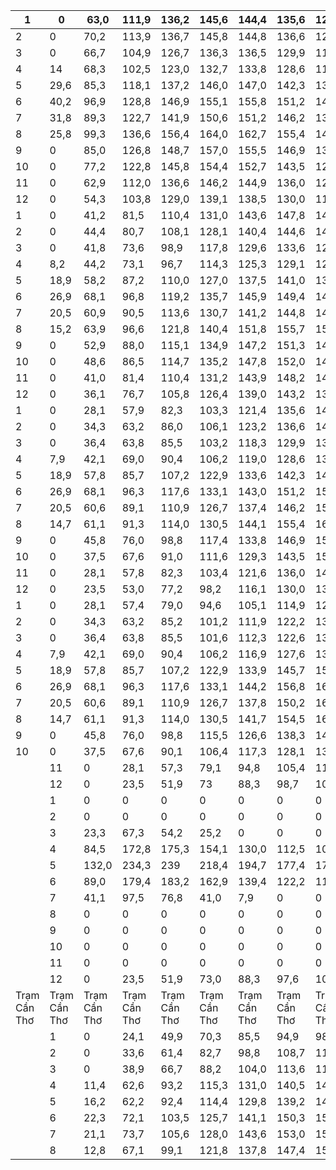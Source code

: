 |   1 | 0    | 63,0   | 111,9   | 136,2   | 145,6   | 144,4   | 135,6   | 121,4   | 103,3   | 82,3   | 57,9   | 28,1   | 0    |
|-----|------|--------|---------|---------|---------|---------|---------|---------|---------|--------|--------|--------|------|
|   2 | 0    | 70,2   | 113,9   | 136,7   | 145,8   | 144,8   | 136,6   | 123,2   | 106,1   | 86     | 63,2   | 34,3   | 0    |
|   3 | 0    | 66,7   | 104,9   | 126,7   | 136,3   | 136,5   | 129,9   | 118,3   | 103,2   | 85,5   | 63,8   | 36,4   | 0    |
|   4 | 14   | 68,3   | 102,5   | 123,0   | 132,7   | 133,8   | 128,6   | 119,0   | 106,2   | 90,4   | 69,0   | 42,1   | 7,9  |
|   5 | 29,6 | 85,3   | 118,1   | 137,2   | 146,0   | 147,0   | 142,3   | 133,6   | 122,9   | 107,2  | 85,7   | 57,8   | 18,9 |
|   6 | 40,2 | 96,9   | 128,8   | 146,9   | 155,1   | 155,8   | 151,2   | 143     | 133,1   | 117,6  | 96,3   | 68,1   | 26,9 |
|   7 | 31,8 | 89,3   | 122,7   | 141,9   | 150,6   | 151,2   | 146,2   | 137,4   | 126,7   | 110,9  | 89,1   | 60,6   | 20,5 |
|   8 | 25,8 | 99,3   | 136,6   | 156,4   | 164,0   | 162,7   | 155,4   | 144,1   | 130,5   | 114,0  | 91,3   | 61,1   | 14,7 |
|   9 | 0    | 85,0   | 126,8   | 148,7   | 157,0   | 155,5   | 146,9   | 133,8   | 117,4   | 98,8   | 76,0   | 45,8   | 0    |
|  10 | 0    | 77,2   | 122,8   | 145,8   | 154,4   | 152,7   | 143,5   | 129,3   | 111,6   | 91,0   | 67,6   | 37,5   | 0    |
|  11 | 0    | 62,9   | 112,0   | 136,6   | 146,2   | 144,9   | 136,0   | 121,6   | 103,4   | 82,3   | 57,8   | 28,1   | 0    |
|  12 | 0    | 54,3   | 103,8   | 129,0   | 139,1   | 138,5   | 130,0   | 116,1   | 98,2    | 77,2   | 53,0   | 23,5   | 0    |
|   1 | 0    | 41,2   | 81,5    | 110,4   | 131,0   | 143,6   | 147,8   | 143,6   | 131,0   | 110,4  | 81,5   | 41,2   | 0    |
|   2 | 0    | 44,4   | 80,7    | 108,1   | 128,1   | 140,4   | 144,6   | 140,4   | 128,1   | 108,1  | 80,7   | 44,4   | 0    |
|   3 | 0    | 41,8   | 73,6    | 98,9    | 117,8   | 129,6   | 133,6   | 129,6   | 117,8   | 98,9   | 73,6   | 41,8   | 0    |
|   4 | 8,2  | 44,2   | 73,1    | 96,7    | 114,3   | 125,3   | 129,1   | 125,3   | 114,3   | 96,7   | 73,1   | 44,2   | 8,2  |
|   5 | 18,9 | 58,2   | 87,2    | 110,0   | 127,0   | 137,5   | 141,0   | 137,5   | 127,0   | 110,0  | 87,2   | 58,2   | 18,9 |
|   6 | 26,9 | 68,1   | 96,8    | 119,2   | 135,7   | 145,9   | 149,4   | 145,9   | 135,7   | 119,2  | 96,8   | 68,1   | 26,9 |
|   7 | 20,5 | 60,9   | 90,5    | 113,6   | 130,7   | 141,2   | 144,8   | 141,2   | 130,7   | 113,6  | 90,5   | 60,9   | 20,5 |
|   8 | 15,2 | 63,9   | 96,6    | 121,8   | 140,4   | 151,8   | 155,7   | 151,8   | 140,4   | 121,8  | 96,6   | 63,9   | 15,2 |
|   9 | 0    | 52,9   | 88,0    | 115,1   | 134,9   | 147,2   | 151,3   | 147,2   | 134,9   | 115,1  | 88,0   | 52,9   | 0    |
|  10 | 0    | 48,6   | 86,5    | 114,7   | 135,2   | 147,8   | 152,0   | 147,8   | 135,2   | 114,7  | 86,5   | 48,6   | 0    |
|  11 | 0    | 41,0   | 81,4    | 110,4   | 131,2   | 143,9   | 148,2   | 143,9   | 131,2   | 110,4  | 81,4   | 41,0   | 0    |
|   12 | 0    | 36,1   | 76,7   | 105,8   | 126,4   | 139,0   | 143,2   | 139,0   | 126,4   | 105,8   | 76,7   | 36,1   | 0    |
|    1 | 0    | 28,1   | 57,9   | 82,3    | 103,3   | 121,4   | 135,6   | 144,4   | 145,6   | 136,2   | 111,9  | 63     | 0    |
|    2 | 0    | 34,3   | 63,2   | 86,0    | 106,1   | 123,2   | 136,6   | 144,8   | 145,8   | 136,7   | 113,9  | 70,2   | 0    |
|    3 | 0    | 36,4   | 63,8   | 85,5    | 103,2   | 118,3   | 129,9   | 136,5   | 136,3   | 126,7   | 104,9  | 66,7   | 0    |
|    4 | 7,9  | 42,1   | 69,0   | 90,4    | 106,2   | 119,0   | 128,6   | 133,8   | 132,7   | 123,0   | 102,5  | 68,3   | 14,0 |
|    5 | 18,9 | 57,8   | 85,7   | 107,2   | 122,9   | 133,6   | 142,3   | 147,0   | 146,0   | 137,2   | 118,1  | 85,3   | 29,6 |
|    6 | 26,9 | 68,1   | 96,3   | 117,6   | 133,1   | 143,0   | 151,2   | 155,8   | 155,1   | 146,9   | 128,8  | 96,9   | 40,2 |
|    7 | 20,5 | 60,6   | 89,1   | 110,9   | 126,7   | 137,4   | 146,2   | 151,2   | 150,6   | 141,9   | 122,7  | 89,3   | 31,8 |
|    8 | 14,7 | 61,1   | 91,3   | 114,0   | 130,5   | 144,1   | 155,4   | 162,7   | 164,0   | 156,4   | 136,6  | 99,3   | 25,8 |
|    9 | 0    | 45,8   | 76,0   | 98,8    | 117,4   | 133,8   | 146,9   | 155,5   | 157,0   | 148,7   | 126,8  | 85,0   | 0    |
|   10 | 0    | 37,5   | 67,6   | 91,0    | 111,6   | 129,3   | 143,5   | 152,7   | 154,4   | 145,8   | 122,8  | 77,2   | 0    |
|   11 | 0    | 28,1   | 57,8   | 82,3    | 103,4   | 121,6   | 136,0   | 144,9   | 146,2   | 136,6   | 112,0  | 62,9   | 0    |
|   12 | 0    | 23,5   | 53,0   | 77,2    | 98,2    | 116,1   | 130,0   | 138,5   | 139,1   | 129,0   | 103,8  | 54,3   | 0    |
|    1 | 0    | 28,1   | 57,4   | 79,0    | 94,6    | 105,1   | 114,9   | 122,8   | 126,8   | 123,1   | 105,7  | 62,4   | 0    |
|    2 | 0    | 34,3   | 63,2   | 85,2    | 101,2   | 111,9   | 122,2   | 130,8   | 135,8   | 133,2   | 117,0  | 76,5   | 0    |
|    3 | 0    | 36,4   | 63,8   | 85,5    | 101,6   | 112,3   | 122,6   | 131,4   | 136,5   | 133,9   | 118,1  | 80,5   | 0    |
|    4 | 7,9  | 42,1   | 69,0   | 90,4    | 106,2   | 116,9   | 127,6   | 137,1   | 143,0   | 141,4   | 126,6  | 91,1   | 20,3 |
|    5 | 18,9 | 57,8   | 85,7   | 107,2   | 122,9   | 133,9   | 145,7   | 157,0   | 165,4   | 166,7   | 154,9  | 121,3  | 45,9 |
|    6 | 26,9 | 68,1   | 96,3   | 117,6   | 133,1   | 144,2   | 156,8   | 169,2   | 179,3   | 182,6   | 173,0  | 141,3  | 63,9 |
|    7 | 20,5 | 60,6   | 89,1   | 110,9   | 126,7   | 137,8   | 150,2   | 162,3   | 171,6   | 173,7   | 162,2  | 127,9  | 49,6 |
|    8 | 14,7 | 61,1   | 91,3   | 114,0   | 130,5   | 141,7   | 154,5   | 167,5   | 178,1   | 181,4   | 170,4  | 133,7  | 37,6 |
|    9 | 0    | 45,8   | 76,0   | 98,8    | 115,5   | 126,6   | 138,3   | 149,3   | 157,3   | 157,5   | 143,2  | 102,8  | 0    |
|   10 | 0    | 37,5   | 67,6   | 90,1    | 106,4   | 117,3   | 128,1   | 137,7   | 143,9   | 142,3   | 126,6  | 84,3   | 0    |
|              | 11           | 0            | 28,1         | 57,3         | 79,1         | 94,8         | 105,4        | 115,3        | 123,4        | 127,5        | 123,8        | 106,2        | 62,5         |
|              | 12           | 0            | 23,5         | 51,9         | 73           | 88,3         | 98,7         | 108,1        | 115,2        | 118,3        | 113,5        | 95,2         | 51,9         |
|              | 1            | 0            | 0            | 0            | 0            | 0            | 0            | 0            | 0            | 0            | 0            | 0            | 0            |
|              | 2            | 0            | 0            | 0            | 0            | 0            | 0            | 0            | 0            | 0            | 0            | 0            | 0            |
|              | 3            | 23,3         | 67,3         | 54,2         | 25,2         | 0            | 0            | 0            | 0            | 0            | 25,2         | 54,2         | 67,3         |
|              | 4            | 84,5         | 172,8        | 175,3        | 154,1        | 130,0        | 112,5        | 106,2        | 112,5        | 130,0        | 154,1        | 175,3        | 172,8        |
|              | 5            | 132,0        | 234,3        | 239          | 218,4        | 194,7        | 177,4        | 171,2        | 177,4        | 194,7        | 218,4        | 239          | 234,3        |
|              | 6            | 89,0         | 179,4        | 183,2        | 162,9        | 139,4        | 122,2        | 116,1        | 122,2        | 139,4        | 162,9        | 183,2        | 179,4        |
|              | 7            | 41,1         | 97,5         | 76,8         | 41,0         | 7,9          | 0            | 0            | 0            | 7,9          | 41           | 76,8         | 97,5         |
|              | 8            | 0            | 0            | 0            | 0            | 0            | 0            | 0            | 0            | 0            | 0            | 0            | 0            |
|              | 9            | 0            | 0            | 0            | 0            | 0            | 0            | 0            | 0            | 0            | 0            | 0            | 0            |
|              | 10           | 0            | 0            | 0            | 0            | 0            | 0            | 0            | 0            | 0            | 0            | 0            | 0            |
|              | 11           | 0            | 0            | 0            | 0            | 0            | 0            | 0            | 0            | 0            | 0            | 0            | 0            |
|              | 12           | 0            | 23,5         | 51,9         | 73,0         | 88,3         | 97,6         | 100,8        | 98,4         | 92,7         | 81,9         | 63,9         | 32,7         |
| Trạm Cần Thơ | Trạm Cần Thơ | Trạm Cần Thơ | Trạm Cần Thơ | Trạm Cần Thơ | Trạm Cần Thơ | Trạm Cần Thơ | Trạm Cần Thơ | Trạm Cần Thơ | Trạm Cần Thơ | Trạm Cần Thơ | Trạm Cần Thơ | Trạm Cần Thơ | Trạm Cần Thơ |
|              | 1            | 0            | 24,1         | 49,9         | 70,3         | 85,5         | 94,9         | 98,1         | 94,9         | 85,5         | 70,3         | 49,9         | 24,1         |
|              | 2            | 0            | 33,6         | 61,4         | 82,7         | 98,8         | 108,7        | 112,0        | 108,7        | 98,8         | 82,7         | 61,4         | 33,6         |
|              | 3            | 0            | 38,9         | 66,7         | 88,2         | 104,0        | 113,6        | 116,9        | 113,6        | 104,0        | 88,2         | 66,7         | 38,9         |
|              | 4            | 11,4         | 62,6         | 93,2         | 115,3        | 131,0        | 140,5        | 143,7        | 140,5        | 131,0        | 115,3        | 93,2         | 62,6         |
|              | 5            | 16,2         | 62,2         | 92,4         | 114,4        | 129,8        | 139,2        | 142,3        | 139,2        | 129,8        | 114,4        | 92,4         | 62,2         |
|              | 6            | 22,3         | 72,1         | 103,5        | 125,7        | 141,1        | 150,3        | 153,4        | 150,3        | 141,1        | 125,7        | 103,5        | 72,1         |
|              | 7            | 21,1         | 73,7         | 105,6        | 128,0        | 143,6        | 153,0        | 156,1        | 153,0        | 143,6        | 128,0        | 105,6        | 73,7         |
|              | 8            | 12,8         | 67,1         | 99,1         | 121,8        | 137,8        | 147,4        | 150,7        | 147,4        | 137,8        | 121,8        | 99,1         | 67,1         |